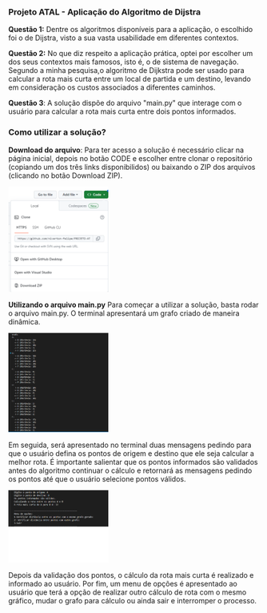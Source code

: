 ### Projeto ATAL - Aplicação do Algoritmo de Dijstra

**Questão 1:** Dentre os algoritmos disponíveis para a aplicação, o escolhido foi o de Dijstra, visto a sua vasta usabilidade em diferentes contextos.

**Questão 2:** No que diz respeito a aplicação prática, optei por escolher um dos seus contextos mais famosos, isto é, o de sistema de navegação. Segundo a minha pesquisa,o algoritmo de Dijkstra pode ser usado para calcular a rota mais curta entre um local de partida e um destino, levando em consideração os custos associados a diferentes caminhos.

**Questão 3**: A solução dispõe do arquivo "main.py" que interage com o usuário para calcular a rota mais curta entre dois pontos informados.

### Como utilizar a solução?

**Download do arquivo**: Para ter acesso a solução é necessário clicar na página inicial, depois no botão CODE e escolher entre clonar o repositório (copiando um dos três links disponibilidos) ou baixando o ZIP dos arquivos (clicando no botão Download ZIP).

<p float="left">
 <img src="https://github.com/niverton-felipe/PROJETO-ATAL/blob/master/CLONAR%20BAIXAR%20REPOSITORIO.png" width="200" />
</p>

**Utilizando o arquivo main.py**
  Para começar a utilizar a solução, basta rodar o arquivo main.py. O terminal apresentará um grafo criado de maneira dinâmica.
  <p float="left">
 <img src="https://github.com/niverton-felipe/PROJETO-ATAL/blob/master/APRESENTACAO%20GRAFO.png" width="200" />
</p>

  Em seguida, será apresentado no terminal duas mensagens pedindo para que o usuário defina os pontos de origem e destino que ele seja calcular a melhor rota. É importante salientar que os pontos informados são validados antes do algoritmo continuar o cálculo e retornará as mensagens pedindo os pontos até que o usuário selecione pontos válidos.
  
  <p float="left">
 <img src="https://github.com/niverton-felipe/PROJETO-ATAL/blob/master/CALCULO%20DA%20ROTA.png" width="200" />
</p>

  Depois da validação dos pontos, o cálculo da rota mais curta é realizado e informado ao usuário. Por fim, um menu de opções é apresentado ao usuário que terá a opção de realizar outro cálculo de rota com o mesmo gráfico, mudar o grafo para cálculo ou ainda sair e interromper o processo.



